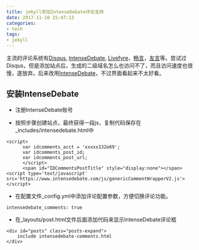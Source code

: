 ```yaml
---
title: jekyll添加IntenseDebate评论支持
date: 2017-11-10 15:47:13
categories:
- tech
tags:
- jekyll
---
```


主流的评论系统有[Disqus](http://disqus.com/), [IntenseDebate](https://intensedebate.com), [Livefyre](http://livefyre.com/)，[畅言](http://changyan.kuaizhan.com/)，[友言](http://www.uyan.cc/)等。尝试过Disqus，但是添加站点后，生成的二级域名怎么也访问不了，而且访问速度也很慢，遂放弃。后来改用[IntenseDebate](https://intensedebate.com)，不过界面看起来不太好看。

<!-- more -->

## 安装IntenseDebate

+ 注册IntenseDebate账号

+ 按照步骤创建站点，最终获得一段js，复制代码保存在_includes/intensedebate.html中
```
<script>
      var idcomments_acct = 'xxxxx132e69';
      var idcomments_post_id;
      var idcomments_post_url;
      </script>
      <span id="IDCommentsPostTitle" style="display:none"></span>
<script type='text/javascript' src='https://www.intensedebate.com/js/genericCommentWrapperV2.js'></script>
```

+ 在配置文件_config.yml中添加评论配置参数，方便切换评论功能。

```
intensedebate_comments: true
```
+ 在_layouts/post.html文件后面添加代码来显示IntenseDebate评论框
```
<div id="posts" class="posts-expand">
	include intensedebate-comments.html
</div>
```
